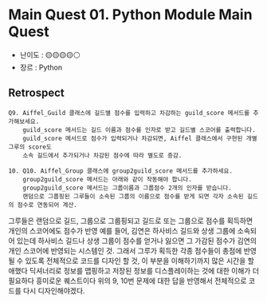 # Main Quest 01. Python Module Main Quest

- 난이도 : 🟡🟡🟡🟡⚪  
- 장르 :  Python

## Retrospect

```
Q9. Aiffel_Guild 클래스에 길드별 점수를 입력하고 차감하는 guild_score 메서드를 추가해보세요. 
    guild_score 메서드는 길드 이름과 점수를 인자로 받고 길드별 스코어를 출력합니다. 
    guild_score 메서드로 점수가 입력되거나 차감되면, Aiffel 클래스에서 구현된 개별 그루의 score도 
    소속 길드에서 추가되거나 차감된 점수에 따라 별도로 증감.

10. Q10. Aiffel_Group 클래스에 group2guild_score 메서드를 추가하세요. 
    group2guild_score 메서드는 아래와 같이 작동해야 합니다.
    group2guild_score 메서드는 그룹이름과 그룹점수 2개의 인자를 받습니다.
    랜덤으로 그룹핑된 그루들이 소속된 그룹의 이름으로 점수를 받게 되면 각자 소속된 길드의 점수로 연동되어 계산.

```

그루들은 랜덤으로 길드, 그룹으로 그룹핑되고 길드로 또는 그룹으로 점수를 획득하면 개인의 스코어에도 점수가 반영
예를 들어, 김연은 하사비스 길드와 상생 그룹에 소속되어 있는데 하사비스 길드나 상생 그룹이 점수를 얻거나 잃으면
그 가감된 점수가 김연의 개인 스코어에 반영되는 시스템인 것. 그래서 그루가 획득한 각종 점수들이 총점에 반영될 
수 있도록 전체적으로 코드를 디자인 할 것, 이 부분을 이해하기까지 많은 시간을 할애했다
딕셔너리로 정보를 맵핑하고 저장된 정보를 디스플레이하는 것에 대한 이해가 더 필요하다
흥미로운 퀘스트이다 위의 9, 10번 문제에 대한 답을 반영해서 전체적으로 코드를 다시 디자인해야겠다.

